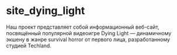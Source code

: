 # site_dying_light
Наш проект представляет собой информационный веб-сайт, посвящённый популярной видеоигре Dying Light — динамичному экшену в жанре survival horror от первого лица, разработанному студией Techland.
